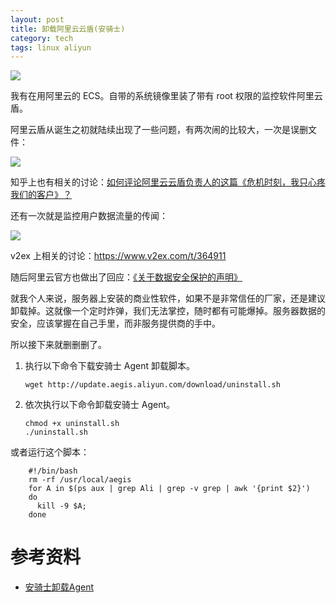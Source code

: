 ```yaml
---
layout: post
title: 卸载阿里云云盾(安骑士)
category: tech
tags: linux aliyun
---
```

![](https://cdn.kelu.org/blog/tags/aliyun.jpg)

我有在用阿里云的 ECS。自带的系统镜像里装了带有 root 权限的监控软件阿里云盾。

阿里云盾从诞生之初就陆续出现了一些问题，有两次闹的比较大，一次是误删文件：

![](https://cdn.kelu.org/blog/2017/09/18171441129022.png)

知乎上也有相关的讨论：[如何评论阿里云云盾负责人的这篇《危机时刻，我只心疼我们的客户》？](https://www.zhihu.com/question/35329012)

还有一次就是监控用户数据流量的传闻：

![](https://cdn.kelu.org/blog/2017/09/627df3ecly1fg4d2s8t0uj20tq1rek8a.jpg)

v2ex 上相关的讨论：<https://www.v2ex.com/t/364911>

随后阿里云官方也做出了回应：[《关于数据安全保护的声明》](https://yq.aliyun.com/articles/92120)
	


就我个人来说，服务器上安装的商业性软件，如果不是非常信任的厂家，还是建议卸载掉。这就像一个定时炸弹，我们无法掌控，随时都有可能爆掉。服务器数据的安全，应该掌握在自己手里，而非服务提供商的手中。

所以接下来就删删删了。

1.  执行以下命令下载安骑士 Agent 卸载脚本。

		wget http://update.aegis.aliyun.com/download/uninstall.sh

2.  依次执行以下命令卸载安骑士 Agent。

		chmod +x uninstall.sh
		./uninstall.sh

或者运行这个脚本：

		#!/bin/bash 
		rm -rf /usr/local/aegis 
		for A in $(ps aux | grep Ali | grep -v grep | awk '{print $2}') 
		do 
		  kill -9 $A; 
		done

# 参考资料

*   [安骑士卸载Agent](https://www.alibabacloud.com/help/zh/doc-detail/31777.htm)


